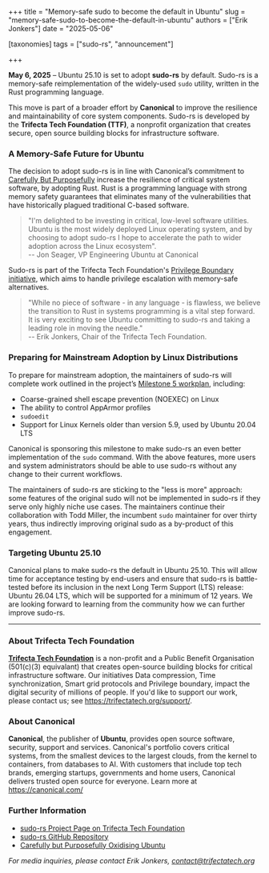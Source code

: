 +++
title = "Memory-safe sudo to become the default in Ubuntu"
slug = "memory-safe-sudo-to-become-the-default-in-ubuntu"
authors = ["Erik Jonkers"]
date = "2025-05-06"

[taxonomies]
tags = ["sudo-rs", "announcement"] 

+++

**May 6, 2025** – Ubuntu 25.10 is set to adopt **sudo-rs** by default. Sudo-rs is a memory-safe reimplementation of the widely-used `sudo` utility, written in the Rust programming language. 

<!-- more -->

This move is part of a broader effort by **Canonical** to improve the resilience and maintainability of core system components. Sudo-rs is developed by the **Trifecta Tech Foundation (TTF)**, a nonprofit organization that creates secure, open source building blocks for infrastructure software.

### A Memory-Safe Future for Ubuntu

The decision to adopt sudo-rs is in line with Canonical’s commitment to [Carefully But Purposefully](https://discourse.ubuntu.com/t/carefully-but-purposefully-oxidising-ubuntu/56995) increase the resilience of critical system software, by adopting Rust. Rust is a programming language with strong memory safety guarantees that eliminates many of the vulnerabilities that have historically plagued traditional C-based software.

> "I'm delighted to be investing in critical, low-level software utilities. Ubuntu is the most widely deployed Linux operating system, and by choosing to adopt sudo-rs I hope to accelerate the path to wider adoption across the Linux ecosystem".  
-- Jon Seager, VP Engineering Ubuntu at Canonical

Sudo-rs is part of the Trifecta Tech Foundation's [Privilege Boundary initiative](https://trifectatech.org/initiatives/privilege-boundary/), which aims to handle privilege escalation with memory-safe alternatives.

> "While no piece of software - in any language - is flawless, we believe the transition to Rust in systems programming is a vital step forward. It is very exciting to see Ubuntu committing to sudo-rs and taking a leading role in moving the needle."  
-- Erik Jonkers, Chair of the Trifecta Tech Foundation.


### Preparing for Mainstream Adoption by Linux Distributions

To prepare for mainstream adoption, the maintainers of sudo-rs will complete work outlined in the project’s [Milestone 5 workplan](https://trifectatech.org/initiatives/workplans/sudo-rs/#current-work), including:

- Coarse-grained shell escape prevention (NOEXEC) on Linux
- The ability to control AppArmor profiles
- `sudoedit`
- Support for Linux Kernels older than version 5.9, used by Ubuntu 20.04 LTS

Canonical is sponsoring this milestone to make sudo-rs an even better implementation of the `sudo` command. With the above features, more users and system administrators should be able to use sudo-rs without any change to their current workflows.

The maintainers of sudo-rs are sticking to the "less is more" approach: some features of the original sudo will not be implemented in sudo-rs if they serve only highly niche use cases. The maintainers continue their collaboration with Todd Miller, the incumbent `sudo` maintainer for over thirty years, thus indirectly improving original sudo as a by-product of this engagement.

### Targeting Ubuntu 25.10

Canonical plans to make sudo-rs the default in Ubuntu 25.10. This will allow time for acceptance testing by end-users and ensure that sudo-rs is battle-tested before its inclusion in the next Long Term Support (LTS) release: Ubuntu 26.04 LTS, which will be supported for a minimum of 12 years. We are looking forward to learning from the community how we can further improve sudo-rs.

---

### About Trifecta Tech Foundation

[**Trifecta Tech Foundation**](https://trifectatech.org) is a non-profit and a Public Benefit Organisation (501(c)(3) equivalant) that creates open-source building blocks for critical infrastructure software. Our initiatives Data compression, Time synchronization, Smart grid protocols and Privilege boundary, impact the digital security of millions of people. If you'd like to support our work, please contact us; see https://trifectatech.org/support/.

### About Canonical

**Canonical**, the publisher of **Ubuntu**, provides open source software, security, support and services. Canonical's portfolio covers critical systems, from the smallest devices to the largest clouds, from the kernel to containers, from databases to AI. With customers that include top tech brands, emerging startups, governments and home users, Canonical delivers trusted open source for everyone.
Learn more at https://canonical.com/

### Further Information

- [sudo-rs Project Page on Trifecta Tech Foundation](https://trifectatech.org/initiatives/privilege-boundary/)
- [sudo-rs GitHub Repository](https://github.com/trifectatechfoundation/sudo-rs)
- [Carefully but Purposefully Oxidising Ubuntu](https://discourse.ubuntu.com/t/carefully-but-purposefully-oxidising-ubuntu/56995)

*For media inquiries, please contact Erik Jonkers, contact@trifectatech.org*
